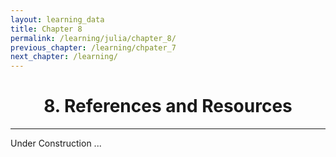 ```yaml
---
layout: learning_data
title: Chapter 8
permalink: /learning/julia/chapter_8/
previous_chapter: /learning/chpater_7
next_chapter: /learning/
---
```


<h1 style="text-align: center;">8. References and Resources</h1>

---
<div style="text-align: justify;">

Under Construction ...

<div style="text-align: justify;">







